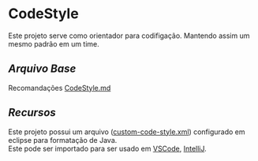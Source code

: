 # CodeStyle

Este projeto serve como orientador para codifigação.
Mantendo assim um mesmo padrão em um time.

## _Arquivo Base_

Recomandações [CodeStyle.md]

## _Recursos_

Este projeto possui um arquivo ([custom-code-style.xml]) configurado em eclipse para formatação de Java.  
Este pode ser importado para ser usado em [VSCode], [IntelliJ].


   [CodeStyle.md]: <https://github.com/Lautert/CodeStyle/blob/master/CodeStyle.md>
   [custom-code-style.xml]: <https://raw.githubusercontent.com/Lautert/CodeStyle/main/custom-code-style.xml>
   [VSCode]: <https://raw.githubusercontent.com/Lautert/CodeStyle/blob/master/VSCode.md>
   [IntelliJ]: <https://raw.githubusercontent.com/Lautert/CodeStyle/blob/master/IntelliJ.md>